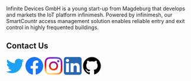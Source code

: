 
Infinite Devices GmbH is a young start-up from Magdeburg that develops and markets the IoT platform infinimesh. Powered by infinimesh, our SmartCountr access management solution enables reliable entry and exit control in highly frequented buildings.

## Contact Us
<!-- Please don't remove this: Grab your social icons from https://github.com/carlsednaoui/gitsocial -->

<!-- display the social media buttons in your README -->

[![Twitter][1.1]][1]
[![Facebook][2.1]][2]
[![Instagram][3.1]][3]
[![LinkedIn][4.1]][4]
[![GitHub][5.1]][5]



<!-- links to social media icons -->
<!-- no need to change these -->

<!-- icons with padding -->

[1.1]: Images/Twitter.png (twitter icon)
[2.1]: Images/Facebook.png (facebook icon)
[3.1]: Images/Insta.png (instagram icon)
[4.1]: Images/LinkedIn.png (linkedin icon)
[5.1]: Images/GitHub.png (github icon)


<!-- links to your social media accounts -->
<!-- update these accordingly -->

[1]: http://www.twitter.com/infinitedevices
[2]: http://www.facebook.com/infinitedevices
[3]: https://www.instagram.com/infinitedevices
[4]: http://www.linkedin.com/company/infinimesh-io/
[5]: http://www.github.com/infinitedevices
